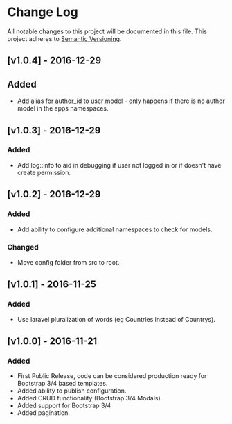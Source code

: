 # Change Log
All notable changes to this project will be documented in this file.
This project adheres to [Semantic Versioning](http://semver.org/).

## [v1.0.4] - 2016-12-29
## Added
 - Add alias for author_id to user model - only happens if there is no author model in the apps namespaces.

## [v1.0.3] - 2016-12-29
### Added
 - Add log::info to aid in debugging if user not logged in or if doesn't have create permission.

## [v1.0.2] - 2016-12-29
### Added
 - Add ability to configure additional namespaces to check for models.
 
### Changed
 - Move config folder from src to root.

## [v1.0.1] - 2016-11-25
### Added
 - Use laravel pluralization of words (eg Countries instead of Countrys).

## [v1.0.0] - 2016-11-21
### Added
 - First Public Release, code can be considered production ready for Bootstrap 3/4 based templates.
 - Added ability to publish configuration.
 - Added CRUD functionality (Bootstrap 3/4 Modals).
 - Added support for Bootstrap 3/4
 - Added pagination.
